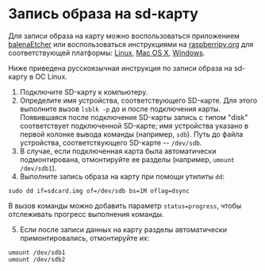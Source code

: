 # Запись образа на sd-карту

Для записи образа на карту можно воспользоваться приложением [balenaEtcher](https://www.balena.io/etcher/) или воспользоваться инструкциями на [raspberripy.org](https://www.raspberrypi.org/documentation/installation/installing-images/README.md) для соответствующей платформы: [Linux](https://www.raspberrypi.org/documentation/installation/installing-images/linux.md), [Mac OS X](https://www.raspberrypi.org/documentation/installation/installing-images/mac.md), [Windows](https://www.raspberrypi.org/documentation/installation/installing-images/windows.md).

Ниже приведена русскоязычная инструкция по записи образа на sd-карту в ОС Linux.

1. Подключите SD-карту к компьютеру.
2. Определите имя устройства, соответствующего SD-карте. Для этого выполните вызов `lsblk -p` до и после подключения карты. Появившаяся после подключения SD-карты запись с типом "disk" соответствует подключенной SD-карте; имя устройства указано в первой колонке вывода команды (например, `sdb`). Путь до файла устройства, соответствующего SD-карте -- `/dev/sdb`.
3. В случае, если подключенная карта была автоматически подмонтирована, отмонтируйте ее разделы (например, `umount /dev/sdb1`).
4. Выполните запись образа на карту при помощи утилиты `dd`:

```
sudo dd if=sdcard.img of=/dev/sdb bs=1M oflag=dsync
```

В вызов команды можно добавить параметр `status=progress`, чтобы отслеживать прогресс выполнения команды.

5. Если после записи данных на карту разделы автоматически примонтировались, отмонтируйте их:

```
umount /dev/sdb1
umount /dev/sdb2
```